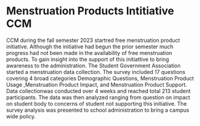 # Menstruation Products Intitiative CCM
CCM during the fall semester 2023 startred free menstruation product initiative. Although the initiative had begun the prior semester much progress had not been made in the availability of free menstruation products. To gain insight into the support of this initiattive to bring awareness to the administration. The Student Government Association started a menstruation data collection. The survey included 17 questions covering 4 broad categories Demographic Questions, Menstruation Product Usage ,Menstruation Product Impact, and Menstruation Product Support. Data collectionwas  conducted over 4 weeks and reached total 213 student participants.
The data was then analyzed ranging from question on impact on student body to concerns of student not supporting this initiative. The survey analysis was presented to school administration to bring a campus wide policy.
